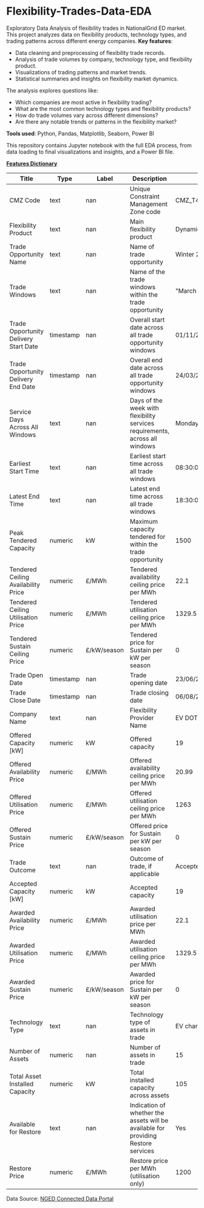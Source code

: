 # Flexibility-Trades-Data-EDA
Exploratory Data Analysis of flexibility trades in NationalGrid ED market.
This project analyzes data on flexibility products, technology types, and trading patterns across different energy companies.
**Key features**:
 - Data cleaning and preprocessing of flexibility trade records.
 - Analysis of trade volumes by company, technology type, and flexibility product.
 - Visualizations of trading patterns and market trends.
 - Statistical summaries and insights on flexibility market dynamics.

The analysis explores questions like:
 - Which companies are most active in flexibility trading?
 - What are the most common technology types and flexibility products?
 - How do trade volumes vary across different dimensions?
 - Are there any notable trends or patterns in the flexibility market?
   
**Tools used**: Python, Pandas, Matplotlib, Seaborn, Power BI

This repository contains Jupyter notebook with the full EDA process, from data loading to final visualizations and insights, and a Power BI file.



<u>**Features Dictionary**</u>

| Title                                     | Type    | Label | Description                                                               | Example                                 |
|-------------------------------------------|---------|-------|---------------------------------------------------------------------------|-----------------------------------------|
| CMZ Code                                  | text    | nan   | Unique Constraint Management Zone code                                    | CMZ_T4A_EM_0012                        |
| Flexibility Product                       | text    | nan   | Main flexibility product                                                  | Dynamic                                 |
| Trade Opportunity Name                    | text    | nan   | Name of trade opportunity                                                 | Winter 2023/24 - Dynamic - Coalville   |
| Trade Windows                             | text    | nan   | Name of the trade windows within the trade opportunity                    | "March 2024","November 2023"           |
| Trade Opportunity Delivery Start Date     | timestamp | nan   | Overall start date across all trade opportunity windows                   | 01/11/2023                             |
| Trade Opportunity Delivery End Date       | timestamp | nan   | Overall end date across all trade opportunity windows                     | 24/03/2024                             |
| Service Days Across All Windows           | text    | nan   | Days of the week with flexibility services requirements, across all windows | Monday,Tuesday,Wednesday,Thursday,Friday |
| Earliest Start Time                       | text    | nan   | Earliest start time across all trade windows                              | 08:30:00                               |
| Latest End Time                           | text    | nan   | Latest end time across all trade windows                                  | 18:30:00                               |
| Peak Tendered Capacity                    | numeric | kW    | Maximum capacity tendered for within the trade opportunity                | 1500                                    |
| Tendered Ceiling Availability Price       | numeric | £/MWh | Tendered availability ceiling price per MWh                                | 22.1                                    |
| Tendered Ceiling Utilisation Price       | numeric | £/MWh | Tendered utilisation ceiling price per MWh                                 | 1329.5                                  |
| Tendered Sustain Ceiling Price            | numeric | £/kW/season | Tendered price for Sustain per kW per season                             | 0                                       |
| Trade Open Date                           | timestamp | nan   | Trade opening date                                                        | 23/06/2023                             |
| Trade Close Date                          | timestamp | nan   | Trade closing date                                                        | 06/08/2023                             |
| Company Name                              | text    | nan   | Flexibility Provider Name                                                 | EV DOT ENERGY LTD                       |
| Offered Capacity [kW]                    | numeric | kW    | Offered capacity                                                          | 19                                      |
| Offered Availability Price                | numeric | £/MWh | Offered availability ceiling price per MWh                                 | 20.99                                   |
| Offered Utilisation Price                 | numeric | £/MWh | Offered utilisation ceiling price per MWh                                  | 1263                                    |
| Offered Sustain Price                     | numeric | £/kW/season | Offered price for Sustain per kW per season                             | 0                                       |
| Trade Outcome                             | text    | nan   | Outcome of trade, if applicable                                           | Accepted                                |
| Accepted Capacity [kW]                   | numeric | kW    | Accepted capacity                                                         | 19                                      |
| Awarded Availability Price                | numeric | £/MWh | Awarded utilisation price per MWh                                         | 22.1                                    |
| Awarded Utilisation Price                 | numeric | £/MWh | Awarded utilisation ceiling price per MWh                                  | 1329.5                                  |
| Awarded Sustain Price                     | numeric | £/kW/season | Awarded price for Sustain per kW per season                             | 0                                       |
| Technology Type                           | text    | nan   | Technology type of assets in trade                                        | EV charge point                         |
| Number of Assets                          | numeric | nan   | Number of assets in trade                                                 | 15                                      |
| Total Asset Installed Capacity            | numeric | kW    | Total installed capacity across assets                                     | 105                                     |
| Available for Restore                     | text    | nan   | Indication of whether the assets will be available for providing Restore services | Yes                                   |
| Restore Price                             | numeric | £/MWh | Restore price per MWh (utilisation only)                                  | 1200                                    |



Data Source: [NGED Connected Data Portal](https://connecteddata.nationalgrid.co.uk/dataset/flexibility-trades-data-and-results/resource/0e0b3921-c4d0-494c-a5ca-f529ad328ee3)